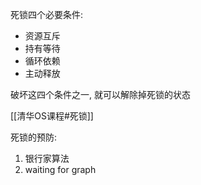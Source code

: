 
死锁四个必要条件:
- 资源互斥
- 持有等待
- 循环依赖
- 主动释放

破坏这四个条件之一, 就可以解除掉死锁的状态

[[清华OS课程#死锁]]

死锁的预防:
1. 银行家算法
2. waiting for graph